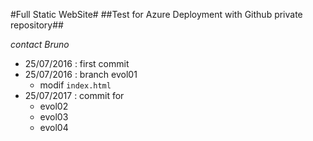 #Full Static WebSite#
##Test for Azure Deployment with Github private repository##

*contact Bruno*

- 25/07/2016 : first commit
- 25/07/2016 : branch evol01
	- modif `index.html`
- 25/07/2017 : commit for 
	- evol02
	- evol03
	- evol04
	